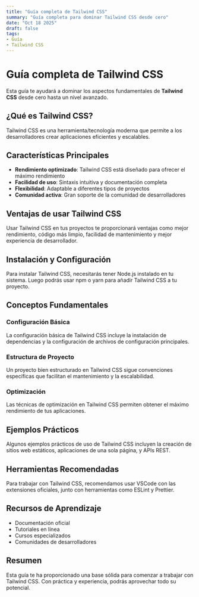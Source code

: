 ```yaml
---
title: "Guía completa de Tailwind CSS"
summary: "Guía completa para dominar Tailwind CSS desde cero"
date: "Oct 18 2025"
draft: false
tags:
- Guía
- Tailwind CSS
---
```


# Guía completa de Tailwind CSS

Esta guía te ayudará a dominar los aspectos fundamentales de **Tailwind CSS** desde cero hasta un nivel avanzado.

## ¿Qué es Tailwind CSS?

Tailwind CSS es una herramienta/tecnología moderna que permite a los desarrolladores crear aplicaciones eficientes y escalables.

## Características Principales

- **Rendimiento optimizado**: Tailwind CSS está diseñado para ofrecer el máximo rendimiento
- **Facilidad de uso**: Sintaxis intuitiva y documentación completa
- **Flexibilidad**: Adaptable a diferentes tipos de proyectos
- **Comunidad activa**: Gran soporte de la comunidad de desarrolladores

## Ventajas de usar Tailwind CSS

Usar Tailwind CSS en tus proyectos te proporcionará ventajas como mejor rendimiento, código más limpio, facilidad de mantenimiento y mejor experiencia de desarrollador.

## Instalación y Configuración

Para instalar Tailwind CSS, necesitarás tener Node.js instalado en tu sistema. Luego podrás usar npm o yarn para añadir Tailwind CSS a tu proyecto.

## Conceptos Fundamentales

### Configuración Básica
La configuración básica de Tailwind CSS incluye la instalación de dependencias y la configuración de archivos de configuración principales.

### Estructura de Proyecto
Un proyecto bien estructurado en Tailwind CSS sigue convenciones específicas que facilitan el mantenimiento y la escalabilidad.

### Optimización
Las técnicas de optimización en Tailwind CSS permiten obtener el máximo rendimiento de tus aplicaciones.

## Ejemplos Prácticos

Algunos ejemplos prácticos de uso de Tailwind CSS incluyen la creación de sitios web estáticos, aplicaciones de una sola página, y APIs REST.

## Herramientas Recomendadas

Para trabajar con Tailwind CSS, recomendamos usar VSCode con las extensiones oficiales, junto con herramientas como ESLint y Prettier.

## Recursos de Aprendizaje

- Documentación oficial
- Tutoriales en línea
- Cursos especializados
- Comunidades de desarrolladores

## Resumen

Esta guía te ha proporcionado una base sólida para comenzar a trabajar con Tailwind CSS. Con práctica y experiencia, podrás aprovechar todo su potencial.
